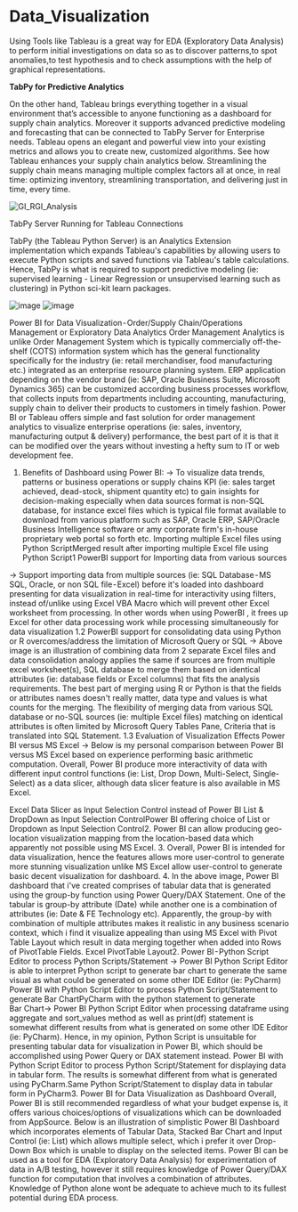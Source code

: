 # Data_Visualization

Using Tools like Tableau is a great way for EDA (Exploratory Data Analysis) to perform initial investigations on data so as to discover patterns,to spot anomalies,to test hypothesis and to check assumptions with the help of graphical representations.


**TabPy for Predictive Analytics**

On the other hand, Tableau brings everything together in a visual environment that’s accessible to anyone functioning as a dashboard for supply chain analytics. Moreover it supports advanced predictive modeling and forecasting that can be connected to TabPy Server for Enterprise needs. Tableau opens an elegant and powerful view into your existing metrics and allows you to create new, customized algorithms. See how Tableau enhances your supply chain analytics below. Streamlining the supply chain means managing multiple complex factors all at once, in real time: optimizing inventory, streamlining transportation, and delivering just in time, every time. 

![GI_RGI_Analysis](https://user-images.githubusercontent.com/32416129/126684043-f6c012da-d7ab-40fc-a0ef-569b3fa87033.gif)


TabPy Server Running for Tableau Connections

TabPy (the Tableau Python Server) is an Analytics Extension implementation which expands Tableau's capabilities by allowing users to execute Python scripts and saved functions via Tableau's table calculations. Hence, TabPy is what is required to support predictive modeling (ie: supervised learning - Linear Regression or unsupervised learning such as clustering) in Python sci-kit learn packages.

![image](https://user-images.githubusercontent.com/32416129/126685433-7d688362-10b4-4d1b-a205-3c9ac2cc3a7a.png)
![image](https://user-images.githubusercontent.com/32416129/126685662-6fd0d8f7-fb9b-4fee-a959-53c65d359c2a.png)



Power BI for Data Visualization - Order/Supply Chain/Operations Management or Exploratory Data Analytics
Order Management Analytics is unlike Order Management System which is typically commercially off-the-shelf (COTS) information system which has the general functionality specifically for the industry (ie: retail merchandiser, food manufacturing etc.) integrated as an enterprise resource planning system. ERP application depending on the vendor brand (ie: SAP, Oracle Business Suite, Microsoft Dynamics 365) can be customized according business processes workflow, that collects inputs from departments including accounting, manufacturing, supply chain to deliver their products to customers in timely fashion.
Power BI or Tableau offers simple and fast solution for order management analytics to visualize enterprise operations (ie: sales, inventory, manufacturing output & delivery) performance, the best part of it is that it can be modified over the years without investing a hefty sum to IT or web development fee.
1. Benefits of Dashboard using Power BI:
→ To visualize data trends, patterns or business operations or supply chains KPI (ie: sales target achieved, dead-stock, shipment quantity etc) to gain insights for decision-making especially when data sources format is non-SQL database, for instance excel files which is typical file format available to download from various platform such as SAP, Oracle ERP, SAP/Oracle Business Intelligence software or amy corporate firm's in-house proprietary web portal so forth etc.
Importing multiple Excel files using Python ScriptMerged result after importing multiple Excel file using Python Script1 PowerBI support for Importing data from various sources

→ Support importing data from multiple sources (ie: SQL Database - MS SQL, Oracle, or non SQL file - Excel) before it's loaded into dashboard presenting for data visualization in real-time for interactivity using filters, instead of/unlike using Excel VBA Macro which will prevent other Excel worksheet from processing. In other words when using PowerBI , it frees up Excel for other data processing work while processing simultaneously for data visualization
1.2 PowerBI support for consolidating data using Python or R overcomes/address the limitation of Microsoft Query or SQL
→ Above image is an illustration of combining data from 2 separate Excel files and data consolidation analogy applies the same if sources are from multiple excel worksheet(s), SQL database to merge them based on identical attributes (ie: database fields or Excel columns) that fits the analysis requirements. The best part of merging using R or Python is that the fields or attributes names doesn't really matter, data type and values is what counts for the merging.
The flexibility of merging data from various SQL database or no-SQL sources (ie: multiple Excel files) matching on identical attributes is often limited by Microsoft Query Tables Pane, Criteria that is translated into SQL Statement.
1.3 Evaluation of Visualization Effects Power BI versus MS Excel
→ Below is my personal comparison between Power BI versus MS Excel based on experience performing basic arithmetic computation.
Overall, Power BI produce more interactivity of data with different input control functions (ie: List, Drop Down, Multi-Select, Single-Select) as a data slicer, although data slicer feature is also available in MS Excel.

Excel Data Slicer as Input Selection Control instead of Power BI List & DropDown as Input Selection ControlPower BI offering choice of List or Dropdown as Input Selection Control2. Power BI can allow producing geo-location visualization mapping from the location-based data which apparently not possible using MS Excel.
3. Overall, Power BI is intended for data visualization, hence the features allows more user-control to generate more stunning visualization unlike MS Excel allow user-control to generate basic decent visualization for dashboard.
4. In the above image, Power BI dashboard that i've created comprises of tabular data that is generated using the group-by function using Power Query/DAX Statement. One of the tabular is group-by attribute (Date) while another one is a combination of attributes (ie: Date & FE Technology etc). Apparently, the group-by with combination of multiple attributes makes it realistic in any business scenario context, which i find it visualize appealing than using MS Excel with Pivot Table Layout which result in data merging together when added into Rows of PivotTable Fields.
Excel PivotTable Layout2. Power BI - Python Script Editor to process Python Scripts/Statement
→ Power BI Python Script Editor is able to interpret Python script to generate bar chart to generate the same visual as what could be generated on some other IDE Editor (ie: PyCharm)
Power BI with Python Script Editor to process Python Script/Statement to generate Bar ChartPyCharm with the python statement to generate Bar Chart→ Power BI Python Script Editor when processing dataframe using aggregate and sort_values method as well as print(df) statement is somewhat different results from what is generated on some other IDE Editor (ie: PyCharm). Hence, in my opinion, Python Script is unsuitable for presenting tabular data for visualization in Power BI, which should be accomplished using Power Query or DAX statement instead.
Power BI with Python Script Editor to process Python Script/Statement for displaying data in tabular form. The results is somewhat different from what is generated using PyCharm.Same Python Script/Statement to display data in tabular form in PyCharm3. Power BI for Data Visualization as Dashboard
Overall, Power BI is still recommended regardless of what your budget expense is, it offers various choices/options of visualizations which can be downloaded from AppSource.
Below is an illustration of simplistic Power BI Dashboard which incorporates elements of Tabular Data, Stacked Bar Chart and Input Control (ie: List) which allows multiple select, which i prefer it over Drop-Down Box which is unable to display on the selected items.
Power BI can be used as a tool for EDA (Exploratory Data Analysis) for experimentation of data in A/B testing, however it still requires knowledge of Power Query/DAX function for computation that involves a combination of attributes. Knowledge of Python alone wont be adequate to achieve much to its fullest potential during EDA process.
